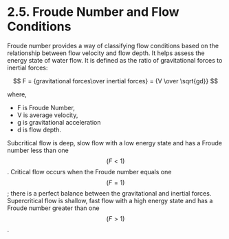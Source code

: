 # 2.5. Froude Number and Flow Conditions

Froude number provides a way of classifying flow conditions based on the relationship between flow velocity and flow depth. It helps assess the energy state of water flow. It is defined as the ratio of gravitational forces to inertial forces:

$$
F = {gravitational forces\over inertial forces} =  {V \over \sqrt{gd}}
$$

where,

* F is Froude Number,
* V is average velocity,
* g is gravitational acceleration
* d is flow depth.

Subcritical flow is deep, slow flow with a low energy state and has a Froude number less than one $$(F < 1)$$. Critical flow occurs when the Froude number equals one $$(F = 1)$$; there is a perfect balance between the gravitational and inertial forces. Supercritical flow is shallow, fast flow with a high energy state and has a Froude number greater than one $$(F > 1)$$.

